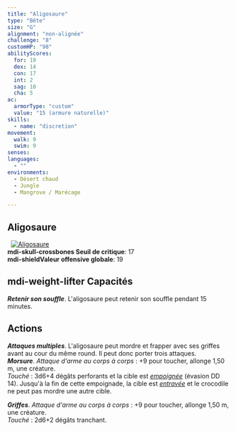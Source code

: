 ```yaml
---
title: "Aligosaure"
type: "Bête"
size: "G"
alignment: "non-alignée"
challenge: "8"
customHP: "98"
abilityScores:
  for: 19
  dex: 14
  con: 17
  int: 2
  sag: 10
  cha: 5
ac:
  armorType: "custom"
  value: "15 (armure naturelle)"
skills:
  - name: "discretion"
movement:
  walk: 9
  swim: 9
senses:
languages:
  - ""
environments:
  - Désert chaud
  - Jungle
  - Mangrove / Marécage

---
```

## Aligosaure
&nbsp;
[![Aligosaure](https://www.douaratil.fr/illustrations/bete/aligosaure300.jpeg)](https://www.douaratil.fr/illustrations/bete/aligosaure.jpeg)  
**<v-icon>mdi-skull-crossbones</v-icon> Seuil de critique**: 17      
**<v-icon>mdi-shield</v-icon>Valeur offensive globale**: 19   
## <v-icon>mdi-weight-lifter</v-icon> Capacités
_**Retenir son souffle**_. L'aligosaure peut retenir son souffle pendant 15 minutes.

## Actions
_**Attaques multiples**_. L'aligosaure peut mordre et frapper avec ses griffes avant au cour du même round. Il peut donc porter trois attaques.  
_**Morsure**_. _Attaque d'arme au corps à corps_ : +9 pour toucher, allonge 1,50 m, une créature.  
_Touché_ : 3d6+4 dégâts perforants et la cible est [_empoignée_](/gerer-la-sante-du-personnage/#empoigne) (évasion DD 14). Jusqu'à la fin de cette empoignade, la cible est [_entravée_](/gerer-la-sante-du-personnage/#entrave) et le crocodile ne peut pas mordre une autre cible.

_**Griffes**_. _Attaque d'arme au corps à corps_ : +9 pour toucher, allonge 1,50 m, une créature.  
_Touché_ : 2d6+2 dégâts tranchant.
